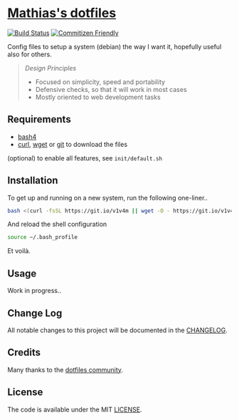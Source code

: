 # [Mathias's dotfiles](https://github.com/bymathias/dotfiles)

[![Build Status][travis-ci-img]][travis-ci]
[![Commitizen Friendly][commitizen-cli-img]][commitizen-cli]

Config files to setup a system (debian) the way I want it, hopefully useful also for others.

> *Design Principles*
> - Focused on simplicity, speed and portability
> - Defensive checks, so that it will work in most cases
> - Mostly oriented to web development tasks

## Requirements

- [bash4](https://www.gnu.org/software/bash/)
- [curl](curl-url), [wget](wget-url) or [git](git-url) to download the files

(optional) to enable all features, see `init/default.sh`

## Installation

To get up and running on a new system, run the following one-liner..
```bash
bash <(curl -fsSL https://git.io/v1v4m || wget -O - https://git.io/v1v4m) install
```
And reload the shell configuration
```bash
source ~/.bash_profile
```
Et voil&agrave;.

## Usage

Work in progress..

## Change Log

All notable changes to this project will be documented in the [CHANGELOG](CHANGELOG.md).

## Credits

Many thanks to the [dotfiles community][dotfiles-community].

## License

The code is available under the MIT [LICENSE](LICENSE.txt).


<!-- Links -->

[travis-ci]: https://travis-ci.org/bymathias/dotfiles
[travis-ci-img]: http://img.shields.io/travis/bymathias/dotfiles.svg?style=flat-square

[commitizen-cli]: http://commitizen.github.io/cz-cli
[commitizen-cli-img]: https://img.shields.io/badge/commitizen-friendly-brightgreen.svg?style=flat-square

[curl-url]: https://curl.haxx.se
[wget-url]: https://www.gnu.org/software/wget
[git-url]: https://git-scm.com

[dotfiles-community]: http://dotfiles.github.io
